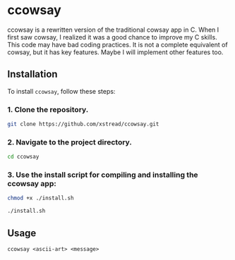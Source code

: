 # ccowsay

ccowsay is a rewritten version of the traditional cowsay app in C. When I first saw cowsay, I realized it was a good chance to improve my C skills. This code may have bad coding practices. It is not a complete equivalent of cowsay, but it has key features. Maybe I will implement other features too.

## Installation

To install `ccowsay`, follow these steps:

### 1. Clone the repository.

```bash
git clone https://github.com/xstread/ccowsay.git
```

### 2. Navigate to the project directory.

```bash
cd ccowsay
```

### 3. Use the install script for compiling and installing the ccowsay app:

```bash
chmod +x ./install.sh

./install.sh
```

## Usage

```
ccowsay <ascii-art> <message>
```
